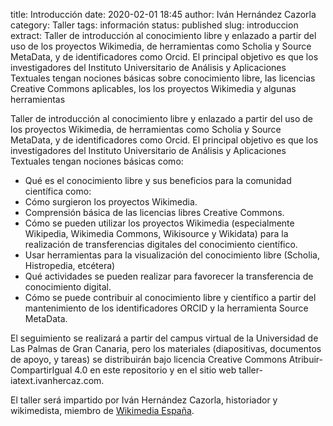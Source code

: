 title: Introducción
date: 2020-02-01 18:45
author: Iván Hernández Cazorla
category: Taller
tags: información
status: published
slug: introduccion
extract: Taller de introducción al conocimiento libre y enlazado a partir del
 uso de los proyectos Wikimedia, de herramientas como Scholia y Source MetaData,
 y de identificadores como Orcid. El principal objetivo es que los investigadores
 del Instituto Universitario de Análisis y Aplicaciones Textuales tengan nociones
 básicas sobre conocimiento libre, las licencias Creative Commons aplicables, los
 los proyectos Wikimedia y algunas herramientas

Taller de introducción al conocimiento libre y enlazado a partir del uso de los
 proyectos Wikimedia, de herramientas como Scholia y Source MetaData, y de
 identificadores como Orcid. El principal objetivo es que los investigadores del
 Instituto Universitario de Análisis y Aplicaciones Textuales tengan nociones
 básicas como:

  - Qué es el conocimiento libre y sus beneficios para la comunidad científica como:
  - Cómo surgieron los proyectos Wikimedia.
  - Comprensión básica de las licencias libres Creative Commons.
  - Cómo se pueden utilizar los proyectos Wikimedia (especialmente Wikipedia,
 Wikimedia Commons, Wikisource y Wikidata) para la realización de transferencias
 digitales del conocimiento científico.
  - Usar herramientas para la visualización del conocimiento libre (Scholia,
 Histropedia, etcétera)
  - Qué actividades se pueden realizar para favorecer la transferencia de
 conocimiento digital.
  - Cómo se puede contribuir al conocimiento libre y científico a partir del
 mantenimiento de los identificadores ORCID y la herramienta Source MetaData.

El seguimiento se realizará a partir del campus virtual de la Universidad de Las
 Palmas de Gran Canaria, pero los materiales (diapositivas, documentos de apoyo,
 y tareas) se distribuirán bajo licencia Creative Commons Atribuir-CompartirIgual
 4.0 en este repositorio y en el sitio web taller-iatext.ivanhercaz.com.

El taller será impartido por Iván Hernández Cazorla, historiador y wikimedista,
 miembro de [Wikimedia España](https://wikimedia.es).
